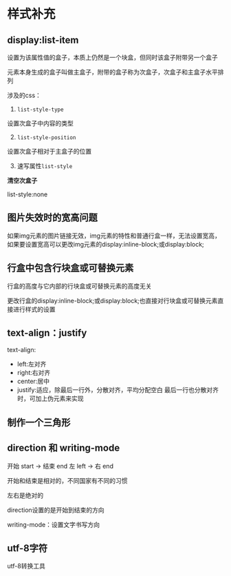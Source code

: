 # 样式补充

## display:list-item

设置为该属性值的盒子，本质上仍然是一个块盒，但同时该盒子附带另一个盒子

元素本身生成的盒子叫做主盒子，附带的盒子称为次盒子，次盒子和主盒子水平排列

涉及的css：

1. ```list-style-type```

设置次盒子中内容的类型

2. ```list-style-position```

设置次盒子相对于主盒子的位置

3. 速写属性```list-style```

**清空次盒子**

list-style:none

## 图片失效时的宽高问题

如果img元素的图片链接无效，img元素的特性和普通行盒一样，无法设置宽高，如果要设置宽高可以更改img元素的display:inline-block;或display:block;

## 行盒中包含行块盒或可替换元素

行盒的高度与它内部的行块盒或可替换元素的高度无关

更改行盒的display:inline-block;或display:block;也直接对行块盒或可替换元素直接进行样式的设置

## text-align：justify

text-align:

- left:左对齐
- right:右对齐
- center:居中
- justify:适应，除最后一行外，分散对齐，平均分配空白
最后一行也分散对齐时，可加上伪元素来实现

## 制作一个三角形

## direction 和 writing-mode

开始 start -> 结束 end
左 left -> 右 end

开始和结束是相对的，不同国家有不同的习惯

左右是绝对的

direction设置的是开始到结束的方向

writing-mode：设置文字书写方向

## utf-8字符

utf-8转换工具